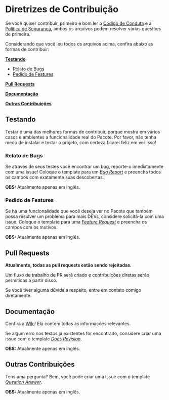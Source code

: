 # Diretrizes de Contribuição

Se você quiser contribuir, primeiro é bom ler o [Código de Conduta] e a
[Política de Segurança], ambos os arquivos podem resolver várias questões de primeira.

Considerando que você leu todos os arquivos acima, confira abaixo as formas de contribuir:

**[Testando]**

* [Relato de Bugs]
* [Pedido de Features]

**[Pull Requests]**

**[Documentação]**

**[Outras Contribuições]**

## Testando

Testar é uma das melhores formas de contribuir, porque mostra em vários casos e ambientes
a funcionalidade real do Pacote. Por favor, não tenha medo de instalar
e testar o projeto, com certeza ficarei feliz em ver isso!

### Relato de Bugs

Se através de seus testes você encontrar um bug, reporte-o imediatamente com uma
issue! Coloque o template para um *[Bug Report]* e preencha todos os campos com
exatamente suas descobertas.

**OBS:** Atualmente apenas em inglês.

### Pedido de Features

Se há uma funcionalidade que você deseja ver no Pacote que também
possa resolver um problema para mais DEVs, considere solicitá-la com uma issue.
Coloque o template para uma *[Feature Request]* e preencha os campos com os motivos.

**OBS:** Atualmente apenas em inglês.

## Pull Requests

**Atualmente, todas as pull requests estão sendo rejeitadas.**

Um fluxo de trabalho de PR será criado e contribuições diretas serão permitidas
a partir disso.

Se você tiver alguma dúvida a respeito, entre em contato comigo diretamente.

## Documentação

Confira a [Wiki]! Ela contem todas as informações relevantes.

Se algum erro nos textos já existentes for encontrado, considere criar
uma issue com o template *[Docs Revision]*.

**OBS:** Atualmente apenas em inglês.

## Outras Contribuições

Tens uma pergunta? Bem, você pode criar uma issue com o template *[Question Answer]*.

**OBS:** Atualmente apenas em inglês.

[Código de Conduta]: ./CODE_OF_CONDUCT.PT-BR.md
[Política de Segurança]: ./SECURITY.PT-BR.md
[Testando]: #testando
[Relato de Bugs]: #relato-de-bugs
[Pedido de Features]: #pedido-de-features
[Pull Requests]: #pull-requests
[Documentação]: #documentação
[Outras Contribuições]: #outras-contribuições
[Bug Report]: https://github.com/Mestre-Tramador/Exper-Dat-Reader/issues/new?assignees=Mestre-Tramador&labels=Type%3A+Bug+Report%2CStatus%3A+Opened&template=BUG-REPORT.yml&title=%5BBUG%5D%3A+
[Feature Request]: https://github.com/Mestre-Tramador/Exper-Dat-Reader/issues/new?assignees=Mestre-Tramador&labels=Type%3A+Feature+Request%2CStatus%3A+Opened&template=FEATURE-REQUEST.yml&title=%5BFEAT%5D%3A+
[Wiki]: https://github.com/Mestre-Tramador/Exper-Dat-Reader/wiki
[Docs Revision]: https://github.com/Mestre-Tramador/Exper-Dat-Reader/issues/new?assignees=Mestre-Tramador&labels=Type%3A+Docs+Revision%2CStatus%3A+Opened&template=DOCS-REVISION.yml&title=%5BDOCS%5D%3A+
[Question Answer]: https://github.com/Mestre-Tramador/Exper-Dat-Reader/issues/new?assignees=Mestre-Tramador&labels=Type%3A+Question+Answer%2CStatus%3A+Opened%2CHelp&template=QUESTION-ANSWER.yml&title=%5BQST%5D%3A+
